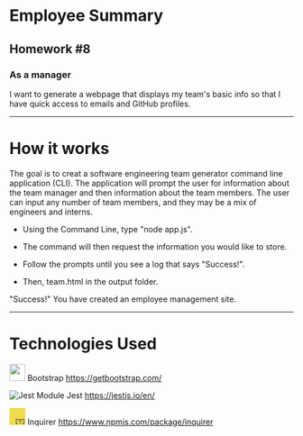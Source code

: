 # Employee Summary

## Homework #8

### As a manager
I want to generate a webpage that displays my team's basic info
so that I have quick access to emails and GitHub profiles.

***

# How it works

The goal is to creat a software engineering team generator command line application (CLI). The application will prompt the user for information about the team manager and then information about the team members. The user can input any number of team members, and they may be a mix of engineers and interns.

- Using the Command Line, type "node app.js".

- The command will then request the information you would like to store.

- Follow the prompts until you see a log that says "Success!".

- Then, team.html in the output folder.

"Success!" You have created an employee management site.

***

# Technologies Used

 <img src="https://upload.wikimedia.org/wikipedia/commons/thumb/b/b2/Bootstrap_logo.svg/480px-Bootstrap_logo.svg.png" width="28" height="30"> Bootstrap https://getbootstrap.com/
 
 <img alt="Jest Module" src="https://cdn.auth0.com/blog/testing-react-with-jest/logo.png" width="28" height="30"> Jest https://jestjs.io/en/
 
 <img alt="Inquirer Module" src="https://raw.githubusercontent.com/SBoudrias/Inquirer.js/master/assets/inquirer_readme.svg?sanitize=true" width="28" height="30"> Inquirer https://www.npmjs.com/package/inquirer
